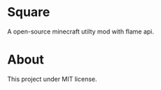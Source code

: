 # Square
A open-source minecraft utilty mod with flame api.    

# About  
This project under MIT license.

